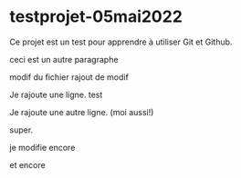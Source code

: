 # testprojet-05mai2022

Ce projet est un test pour apprendre à utiliser Git et Github.

ceci est un autre paragraphe

modif du fichier
 rajout de modif

Je rajoute une ligne.
test

Je rajoute une autre ligne. (moi aussi!)

super.

je modifie encore

et encore
